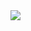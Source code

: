 <img src="https://cdn.discordapp.com/attachments/1235315817445331008/1324908568855580712/Frame_185_6.png?ex=6779dcc2&is=67788b42&hm=8686bd99236a6edae8e1f951e74401b5cc876dfe82dd6e2e63d42adca0bd0c6b&">

